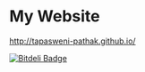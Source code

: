 My Website
======

http://tapasweni-pathak.github.io/


[![Bitdeli Badge](https://d2weczhvl823v0.cloudfront.net/tapasweni-pathak/tapasweni-pathak.github.io/trend.png)](https://bitdeli.com/free "Bitdeli Badge")
